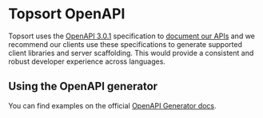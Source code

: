 # Topsort OpenAPI

Topsort uses the [OpenAPI 3.0.1](https://github.com/OAI/OpenAPI-Specification/blob/main/versions/3.0.1.md) specification to [document our APIs](https://docs.topsort.com) and we recommend our clients use these specifications to generate supported client libraries and server scaffolding. This would provide a consistent and robust developer experience across languages.

## Using the OpenAPI generator

You can find examples on the official [OpenAPI Generator docs](https://openapi-generator.tech/docs/usage#examples).
